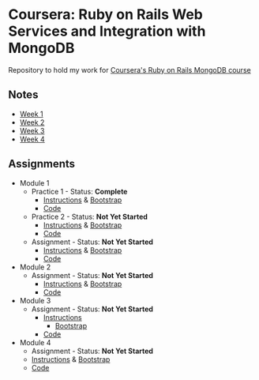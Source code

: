 # Coursera: Ruby on Rails Web Services and Integration with MongoDB
Repository to hold my work for [Coursera's Ruby on Rails MongoDB course](https://www.coursera.org/learn/ruby-on-rails-web-services-mongodb)

## Notes

 - [Week 1](https://lomky.github.io/coursera-ror-mongodb/notes/week_1_notes)
 - [Week 2](https://lomky.github.io/coursera-ror-mongodb/notes/week_2_notes)
 - [Week 3](https://lomky.github.io/coursera-ror-mongodb/notes/week_3_notes)
 - [Week 4](https://lomky.github.io/coursera-ror-mongodb/notes/week_4_notes)
 
## Assignments

  - Module 1
    + Practice 1 - Status: **Complete**
      * [Instructions](https://github.com/jhu-ep-coursera/fullstack-course3-module1/tree/master/Assignments/Lesson01-MongoDB-Connection/student-start#module-1-assignment-1-mongodb-ruby-driver-connection) & [Bootstrap](https://github.com/jhu-ep-coursera/fullstack-course3-module1)
      * [Code](https://github.com/lomky/coursera-ror-mongodb/tree/master/assignments/week_1/practice_assignment_mongodb_ruby_driver_connection)
    + Practice 2 - Status: **Not Yet Started**
      * [Instructions](https://github.com/jhu-ep-coursera/fullstack-course3-module1/blob/master//Assignments/Lesson02-CRUD/student-start/README.md) & [Bootstrap](https://github.com/jhu-ep-coursera/fullstack-course3-module1/)
      * [Code](https://github.com/lomky/coursera-ror-mongodb/tree/master/assignments/week_1/practice_assignment_mongodb_ruby_driver_crud)
    + Assignment - Status: **Not Yet Started**
      * [Instructions](https://drive.google.com/file/d/0Bwvt4e6DQqn4ZVBkc0pLSG0yaGs/view?usp=sharing) & [Bootstrap](https://drive.google.com/file/d/0Bwvt4e6DQqn4QXU4NlFNRmcydWc/view?usp=sharing)
      * [Code](https://github.com/lomky/coursera-ror-mongodb/tree/master/assignments/week_1/assignment_integrating_mongodb_ruby_driver_rails)
  - Module 2
    + Assignment - Status: **Not Yet Started**
      * [Instructions](https://drive.google.com/file/d/0Bwvt4e6DQqn4dlBOTG9DRlYzZTQ/view?usp=sharing) & [Bootstrap](https://drive.google.com/file/d/0Bwvt4e6DQqn4cWZ0V3UzY044Qk0/view?usp=sharing)
      * [Code](https://github.com/lomky/coursera-ror-mongodb/tree/master/assignments/)
  - Module 3
    + Assignment - Status: **Not Yet Started**
      * [Instructions](https://drive.google.com/file/d/0Bwvt4e6DQqn4ZEprREJwWWVTRjQ/view?usp=sharing)
        - [Bootstrap](https://drive.google.com/file/d/0Bwvt4e6DQqn4bEtEeTJGRlZUU28/view?usp=sharing)
      * [Code](https://github.com/lomky/coursera-ror-mongodb/tree/master/assignments/)
  - Module 4
    + Assignment - Status: **Not Yet Started**
     * [Instructions](https://drive.google.com/file/d/0Bwvt4e6DQqn4THdvczVzLUJhVXM/view?usp=sharing) & [Bootstrap](https://drive.google.com/file/d/0Bwvt4e6DQqn4RVU3YmswOFRMSVE/view?usp=sharing)
     * [Code](https://github.com/lomky/coursera-ror-mongodb/tree/master/assignments/)
